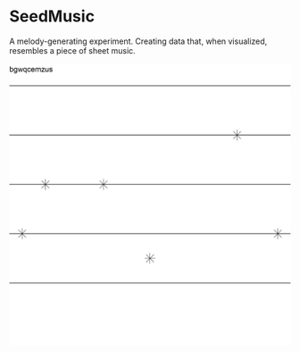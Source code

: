 # SeedMusic
A melody-generating experiment. Creating data that, when visualized, resembles a piece of sheet music. 

![image](https://github.com/tjbrailey/SeedMusic/blob/master/vis/bgwqcemzus.png)
